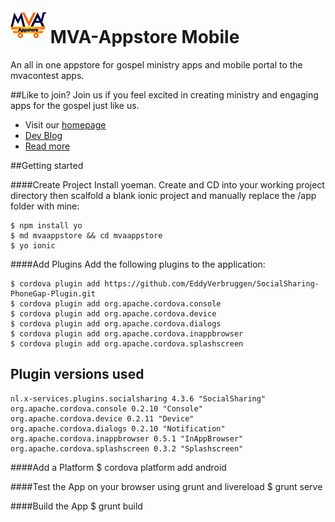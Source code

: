 ![alt tag](https://raw.githubusercontent.com/ce-mvacontest/mvaappstore/master/icon.png) MVA-Appstore Mobile
==========================================

An all in one appstore for gospel ministry apps and mobile portal to the mvacontest apps.

##Like to join?
Join us if you feel excited in creating ministry and engaging apps for the gospel just like us. 

- Visit our [homepage](http://mvaappstore.com/)
- [Dev Blog](http://mvaappstore.com/dev/)
- [Read more](http://mvacontest.com/news)

##Getting started

####Create Project
Install yoeman. Create and CD into your working project directory then scalfold a blank ionic project and manually replace the /app folder with mine:

    $ npm install yo
    $ md mvaappstore && cd mvaappstore
    $ yo ionic
    
####Add Plugins
Add the following plugins to the application:

    $ cordova plugin add https://github.com/EddyVerbruggen/SocialSharing-PhoneGap-Plugin.git
    $ cordova plugin add org.apache.cordova.console
    $ cordova plugin add org.apache.cordova.device
    $ cordova plugin add org.apache.cordova.dialogs
    $ cordova plugin add org.apache.cordova.inappbrowser
    $ cordova plugin add org.apache.cordova.splashscreen

Plugin versions used
----------------------

    nl.x-services.plugins.socialsharing 4.3.6 "SocialSharing"
    org.apache.cordova.console 0.2.10 "Console"
    org.apache.cordova.device 0.2.11 "Device"
    org.apache.cordova.dialogs 0.2.10 "Notification"
    org.apache.cordova.inappbrowser 0.5.1 "InAppBrowser"
    org.apache.cordova.splashscreen 0.3.2 "Splashscreen"

####Add a Platform
    $ cordova platform add android
  
####Test the App on your browser using grunt and livereload
    $ grunt serve
  
####Build the App
    $ grunt build